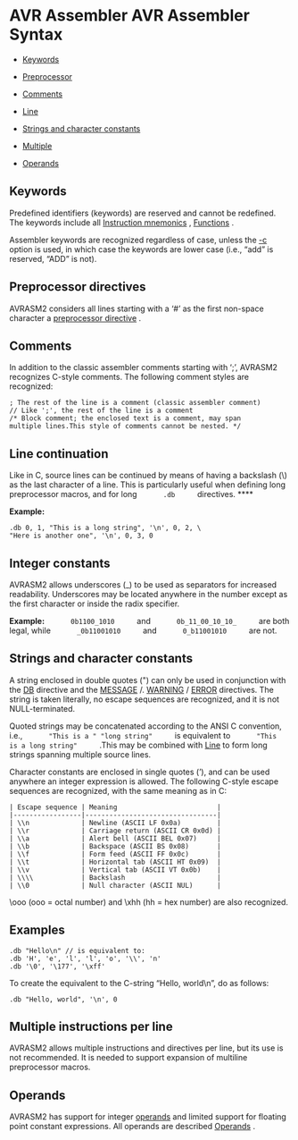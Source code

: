 AVR Assembler AVR Assembler Syntax
==================================

-   <a href="avrassembler.wb_Syntax.html#avrassembler.wb_Syntax.Keywords" class="xref" title="Keywords">Keywords</a>

-   <a href="avrassembler.wb_Syntax.html#avrassembler.wb_Syntax.Preprocessor_directives" class="xref" title="Preprocessor directives">Preprocessor</a>

-   <a href="avrassembler.wb_Syntax.html#avrassembler.wb_Syntax.Comments" class="xref" title="Comments">Comments</a>

-   <a href="avrassembler.wb_Syntax.html#avrassembler.wb_Syntax.Line_continuation" class="xref" title="Line continuation">Line</a>

-   <a href="avrassembler.wb_Syntax.html#avrassembler.wb_Syntax.Strings_and_character_constants" class="xref" title="Strings and character constants">Strings and character constants</a>

-   <a href="avrassembler.wb_Syntax.html#avrassembler.wb_Syntax.Multiple_instructions_per_line" class="xref" title="Multiple instructions per line">Multiple</a>

-   <a href="avrassembler.wb_Syntax.html#avrassembler.wb_Syntax.Operands" class="xref" title="Operands">Operands</a>

Keywords
--------

Predefined identifiers (keywords) are reserved and cannot be redefined. The keywords include all <a href="avrassembler.wb_instructions.html" class="xref" title="Instruction mnemonics">Instruction mnemonics</a> , <a href="avrassembler.wb_expressions.html#avrassembler.wb_expressions.Functions" class="xref" title="Functions">Functions</a> .

Assembler keywords are recognized regardless of case, unless the <a href="avrassembler.wb_Command_Line_Options.html#avrassembler.wb_Command_Line_Options.c" class="xref" title="-c">-c</a> option is used, in which case the keywords are lower case (i.e., “add” is reserved, “ADD” is not).

Preprocessor directives
-----------------------

AVRASM2 considers all lines starting with a ‘\#’ as the first non-space character a <a href="avrassembler.wb_directives.html" class="link" title="Assembler directives">preprocessor directive</a> .

Comments
--------

In addition to the classic assembler comments starting with ‘;’, AVRASM2 recognizes C-style comments. The following comment styles are recognized:

``` programlisting
; The rest of the line is a comment (classic assembler comment)
// Like ';', the rest of the line is a comment
/* Block comment; the enclosed text is a comment, may span 
multiple lines.This style of comments cannot be nested. */
```

Line continuation
-----------------

Like in C, source lines can be continued by means of having a backslash (\\) as the last character of a line. This is particularly useful when defining long preprocessor macros, and for long `       .db      ` directives. <span class="bold"> **** </span>

<span class="bold"> **Example:** </span>

``` programlisting
.db 0, 1, "This is a long string", '\n', 0, 2, \ 
"Here is another one", '\n', 0, 3, 0
```

Integer constants
-----------------

AVRASM2 allows underscores (\_) to be used as separators for increased readability. Underscores may be located anywhere in the number except as the first character or inside the radix specifier.

<span class="bold"> **Example:** </span> `       0b1100_1010      ` and `       0b_11_00_10_10_      ` are both legal, while `       _0b11001010      ` and `       0_b11001010      ` are not.

Strings and character constants
-------------------------------

A string enclosed in double quotes (") can only be used in conjunction with the <a href="avrassembler.wb_directives.html#avrassembler.wb_directives.DB" class="xref" title="DB - Define constant byte(s) in program memory and EEPROM">DB</a> directive and the <a href="avrassembler.wb_directives.html#avrassembler.wb_directives.MESSAGE" class="xref" title="MESSAGE - Output a message string">MESSAGE</a> /. <a href="avrassembler.wb_directives.html#avrassembler.wb_directives.WARNING" class="xref" title="WARNING - Outputs a warning message string">WARNING</a> / <a href="avrassembler.wb_directives.html#avrassembler.wb_directives.ERROR" class="xref" title="ERROR- Outputs an error message string">ERROR</a> directives. The string is taken literally, no escape sequences are recognized, and it is not NULL-terminated.

Quoted strings may be concatenated according to the ANSI C convention, i.e., `       "This is a " "long string"      ` is equivalent to `       "This   is a long string"      ` .This may be combined with <a href="avrassembler.wb_Syntax.html#avrassembler.wb_Syntax.Line_continuation" class="xref" title="Line continuation">Line</a> to form long strings spanning multiple source lines.

Character constants are enclosed in single quotes (’), and can be used anywhere an integer expression is allowed. The following C-style escape sequences are recognized, with the same meaning as in C:

```
| Escape sequence | Meaning                         |
|-----------------|---------------------------------|
| \\n             | Newline (ASCII LF 0x0a)         |
| \\r             | Carriage return (ASCII CR 0x0d) |
| \\a             | Alert bell (ASCII BEL 0x07)     |
| \\b             | Backspace (ASCII BS 0x08)       |
| \\f             | Form feed (ASCII FF 0x0c)       |
| \\t             | Horizontal tab (ASCII HT 0x09)  |
| \\v             | Vertical tab (ASCII VT 0x0b)    |
| \\\\            | Backslash                       |
| \\0             | Null character (ASCII NUL)      |
```
\\ooo (ooo = octal number) and \\xhh (hh = hex number) are also recognized.

<a href="" id="N1037B"></a> Examples
------------------------------------

``` programlisting
.db "Hello\n" // is equivalent to:
.db 'H', 'e', 'l', 'l', 'o', '\\', 'n'
.db '\0', '\177', '\xff'
```

To create the equivalent to the C-string “Hello, world\\n”, do as follows:

``` programlisting
.db "Hello, world", '\n', 0
```

Multiple instructions per line
------------------------------

AVRASM2 allows multiple instructions and directives per line, but its use is not recommended. It is needed to support expansion of multiline preprocessor macros.

Operands
--------

AVRASM2 has support for integer <a href="avrassembler.wb_expressions.html#avrassembler.wb_expressions.Operands" class="link" title="Operands">operands</a> and limited support for floating point constant expressions. All operands are described <a href="avrassembler.wb_expressions.html#avrassembler.wb_expressions.Operands" class="xref" title="Operands">Operands</a> .

